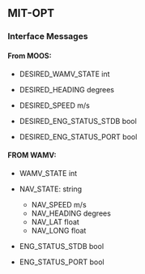 ## MIT-OPT

### Interface Messages

#### From MOOS:

   * DESIRED_WAMV_STATE int  

   * DESIRED_HEADING degrees 

   * DESIRED_SPEED m/s

   * DESIRED_ENG_STATUS_STDB bool

   * DESIRED_ENG_STATUS_PORT bool  

   

#### FROM WAMV: 

   * WAMV_STATE int

   * NAV_STATE: string
     * NAV_SPEED  m/s
     * NAV_HEADING degrees
     * NAV_LAT float
     * NAV_LONG float

   * ENG_STATUS_STDB bool

   * ENG_STATUS_PORT bool
